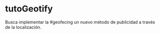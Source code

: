 # tutoGeotify

Busca implementar la #geofecing un nuevo método de publicidad a través de la localización.
